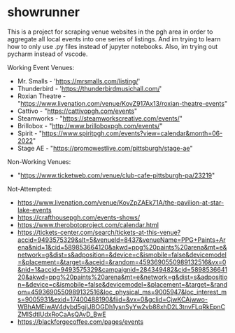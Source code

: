 # showrunner

This is a project for scraping venue websites in the pgh area in order to aggregate all local events into one series of listings. And im trying to learn how to only use .py files instead of jupyter notebooks. Also, im trying out pycharm instead of vscode.

Working Event Venues:
 - Mr. Smalls - 'https://mrsmalls.com/listing/'
 - Thunderbird - 'https://thunderbirdmusichall.com/'
 - Roxian Theatre - "https://www.livenation.com/venue/KovZ917Ax13/roxian-theatre-events"
 - Cattivo - "https://cattivopgh.com/events"
 - Steamworks - "https://steamworkscreative.com/events/"
 - Brillobox - "http://www.brilloboxpgh.com/events/"
 - Spirit - "https://www.spiritpgh.com/events?view=calendar&month=06-2022"
 - Stage AE - "https://promowestlive.com/pittsburgh/stage-ae"
 
Non-Working Venues:
 - "https://www.ticketweb.com/venue/club-cafe-pittsburgh-pa/23219"

Not-Attempted:
 - https://www.livenation.com/venue/KovZpZAEk71A/the-pavilion-at-star-lake-events
 - https://crafthousepgh.com/events-shows/
 - https://www.therobotoproject.com/calendar.html
 - https://tickets-center.com/search/tickets-at-this-venue?accid=9493575329&slt=5&venueId=8437&venueName=PPG+Paints+Arena&nid=1&cid=589853664120&akwd=ppg%20paints%20arena&mt=e&network=g&dist=s&adposition=&device=c&ismobile=false&devicemodel=&placement=&target=&aceid=&random=4593690550989132516&vx=0&nid=1&accid=9493575329&campaignid=284349482&cid=589853664120&akwd=ppg%20paints%20arena&mt=e&network=g&dist=s&adposition=&device=c&ismobile=false&devicemodel=&placement=&target=&random=4593690550989132516&loc_physical_ms=9005947&loc_interest_ms=9005931&exid=17400488190&fiid=&vx=0&gclid=CjwKCAjwwo-WBhAMEiwAV4dybd5gjIJBOGDh1ysnSyYw2vb88xhD2L3tnvFLqRkEpnCZMlSdtlUdxRoCaAsQAvD_BwE
 - https://blackforgecoffee.com/pages/events
 
